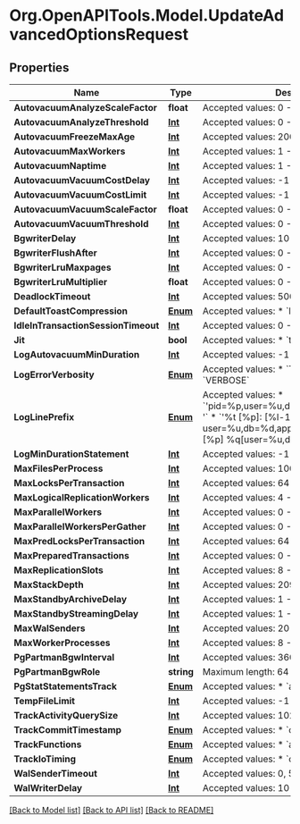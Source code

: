 # Org.OpenAPITools.Model.UpdateAdvancedOptionsRequest

## Properties

Name | Type | Description | Notes
------------ | ------------- | ------------- | -------------
**AutovacuumAnalyzeScaleFactor** | **float** | Accepted values: 0 - 1 | [optional] 
**AutovacuumAnalyzeThreshold** | [**Int**](Int.md) | Accepted values: 0 - 2147483647 | [optional] 
**AutovacuumFreezeMaxAge** | [**Int**](Int.md) | Accepted values: 200000000 - 1500000000 | [optional] 
**AutovacuumMaxWorkers** | [**Int**](Int.md) | Accepted values: 1 - 20 | [optional] 
**AutovacuumNaptime** | [**Int**](Int.md) | Accepted values: 1 - 86400 | [optional] 
**AutovacuumVacuumCostDelay** | [**Int**](Int.md) | Accepted values: -1 - 100 | [optional] 
**AutovacuumVacuumCostLimit** | [**Int**](Int.md) | Accepted values: -1 - 10000 | [optional] 
**AutovacuumVacuumScaleFactor** | **float** | Accepted values: 0 - 1 | [optional] 
**AutovacuumVacuumThreshold** | [**Int**](Int.md) | Accepted values: 0 - 2147483647 | [optional] 
**BgwriterDelay** | [**Int**](Int.md) | Accepted values: 10 - 10000 | [optional] 
**BgwriterFlushAfter** | [**Int**](Int.md) | Accepted values: 0 - 2048 | [optional] 
**BgwriterLruMaxpages** | [**Int**](Int.md) | Accepted values: 0 - 1073741823 | [optional] 
**BgwriterLruMultiplier** | **float** | Accepted values: 0 - 10 | [optional] 
**DeadlockTimeout** | [**Int**](Int.md) | Accepted values: 500 - 1800000 | [optional] 
**DefaultToastCompression** | [**Enum**](Enum.md) | Accepted values: * &#x60;lz4&#x60; * &#x60;pglz&#x60; | [optional] 
**IdleInTransactionSessionTimeout** | [**Int**](Int.md) | Accepted values: 0 - 604800000 | [optional] 
**Jit** | **bool** | Accepted values: * &#x60;true&#x60; * &#x60;false&#x60; | [optional] 
**LogAutovacuumMinDuration** | [**Int**](Int.md) | Accepted values: -1 - 2147483647 | [optional] 
**LogErrorVerbosity** | [**Enum**](Enum.md) | Accepted values: * &#x60;TERSE&#x60; * &#x60;DEFAULT&#x60; * &#x60;VERBOSE&#x60; | [optional] 
**LogLinePrefix** | [**Enum**](Enum.md) | Accepted values: * &#x60;&#39;pid&#x3D;%p,user&#x3D;%u,db&#x3D;%d,app&#x3D;%a,client&#x3D;%h &#39;&#x60; * &#x60;&#39;%t [%p]: [%l-1] user&#x3D;%u,db&#x3D;%d,app&#x3D;%a,client&#x3D;%h &#39;&#x60; * &#x60;&#39;%m [%p] %q[user&#x3D;%u,db&#x3D;%d,app&#x3D;%a] &#39;&#x60; | [optional] 
**LogMinDurationStatement** | [**Int**](Int.md) | Accepted values: -1 - 86400000 | [optional] 
**MaxFilesPerProcess** | [**Int**](Int.md) | Accepted values: 1000 - 4096 | [optional] 
**MaxLocksPerTransaction** | [**Int**](Int.md) | Accepted values: 64 - 6400 | [optional] 
**MaxLogicalReplicationWorkers** | [**Int**](Int.md) | Accepted values: 4 - 64 | [optional] 
**MaxParallelWorkers** | [**Int**](Int.md) | Accepted values: 0 - 96 | [optional] 
**MaxParallelWorkersPerGather** | [**Int**](Int.md) | Accepted values: 0 - 96 | [optional] 
**MaxPredLocksPerTransaction** | [**Int**](Int.md) | Accepted values: 64 - 5120 | [optional] 
**MaxPreparedTransactions** | [**Int**](Int.md) | Accepted values: 0 - 10000 | [optional] 
**MaxReplicationSlots** | [**Int**](Int.md) | Accepted values: 8 - 64 | [optional] 
**MaxStackDepth** | [**Int**](Int.md) | Accepted values: 2097152 - 6291456 | [optional] 
**MaxStandbyArchiveDelay** | [**Int**](Int.md) | Accepted values: 1 - 43200000 | [optional] 
**MaxStandbyStreamingDelay** | [**Int**](Int.md) | Accepted values: 1 - 43200000 | [optional] 
**MaxWalSenders** | [**Int**](Int.md) | Accepted values: 20 - 64 | [optional] 
**MaxWorkerProcesses** | [**Int**](Int.md) | Accepted values: 8 - 96 | [optional] 
**PgPartmanBgwInterval** | [**Int**](Int.md) | Accepted values: 3600 - 604800 | [optional] 
**PgPartmanBgwRole** | **string** | Maximum length: 64 characters | [optional] 
**PgStatStatementsTrack** | [**Enum**](Enum.md) | Accepted values: * &#x60;all&#x60; * &#x60;top&#x60; * &#x60;none&#x60; | [optional] 
**TempFileLimit** | [**Int**](Int.md) | Accepted values: -1 - 2147483647 | [optional] 
**TrackActivityQuerySize** | [**Int**](Int.md) | Accepted values: 1024 - 10240 | [optional] 
**TrackCommitTimestamp** | [**Enum**](Enum.md) | Accepted values: * &#x60;off&#x60; * &#x60;on&#x60; | [optional] 
**TrackFunctions** | [**Enum**](Enum.md) | Accepted values: * &#x60;all&#x60; * &#x60;pl&#x60; * &#x60;none&#x60; | [optional] 
**TrackIoTiming** | [**Enum**](Enum.md) | Accepted values: * &#x60;off&#x60; * &#x60;on&#x60; | [optional] 
**WalSenderTimeout** | [**Int**](Int.md) | Accepted values: 0, 5000 - 10800000 | [optional] 
**WalWriterDelay** | [**Int**](Int.md) | Accepted values: 10 - 200 | [optional] 

[[Back to Model list]](../README.md#documentation-for-models) [[Back to API list]](../README.md#documentation-for-api-endpoints) [[Back to README]](../README.md)

